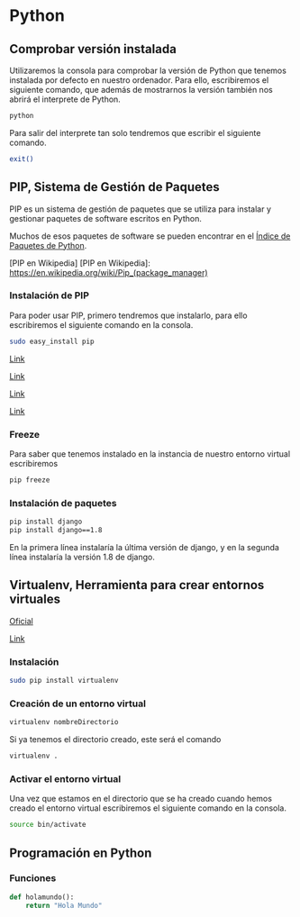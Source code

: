 # Python

## Comprobar versión instalada

Utilizaremos la consola para comprobar la versión de Python que tenemos instalada por defecto en nuestro ordenador. Para ello, escribiremos el siguiente comando, que además de mostrarnos la versión también nos abrirá el interprete de Python.

```bash
python
```

Para salir del interprete tan solo tendremos que escribir el siguiente comando.

```bash
exit()
```

## PIP, Sistema de Gestión de Paquetes

PIP es un sistema de gestión de paquetes que se utiliza para instalar y gestionar paquetes de software escritos en Python.

Muchos de esos paquetes de software se pueden encontrar en el [Índice de Paquetes de Python](https://pypi.python.org/pypi).


[PIP en Wikipedia]
[PIP en Wikipedia]: https://en.wikipedia.org/wiki/Pip_(package_manager)

### Instalación de PIP

Para poder usar PIP, primero tendremos que instalarlo, para ello escribiremos el siguiente comando en la consola.

```bash
sudo easy_install pip
```

[Link](https://lcaballero.wordpress.com/2013/03/14/instalacion-de-paquetes-python-con-setuptools-y-easyinstall/)

[Link](http://www.3engine.net/wp/2013/12/python-como-instalar-pip/)

[Link](https://wiki.python.org/moin/CheeseShopTutorial)

[Link](https://plone.org/countries/mx/instalacion-de-setuptools-y-easyinstall-para-python)

### Freeze

Para saber que tenemos instalado en la instancia de nuestro entorno virtual escribiremos

```bash
pip freeze
```

### Instalación de paquetes

```bash
pip install django
pip install django==1.8
```

En la primera línea instalaría la última versión de django, y en la segunda línea instalaría la versión 1.8 de django.


## Virtualenv, Herramienta para crear entornos virtuales

[Oficial](https://pypi.python.org/pypi/virtualenv/)

[Link](https://lcaballero.wordpress.com/2012/10/22/creacion-de-entornos-virtuales-python/)

### Instalación

```bash
sudo pip install virtualenv
```

### Creación de un entorno virtual

```bash
virtualenv nombreDirectorio
```

Si ya tenemos el directorio creado, este será el comando

```bash
virtualenv .
```

### Activar el entorno virtual

Una vez que estamos en el directorio que se ha creado cuando hemos creado el entorno virtual escribiremos el siguiente comando en la consola.

```bash
source bin/activate
```

## Programación en Python

### Funciones

```python
def holamundo():
    return "Hola Mundo"
```
